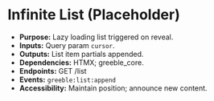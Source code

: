 # Infinite List (Placeholder)
- **Purpose:** Lazy loading list triggered on reveal.
- **Inputs:** Query param `cursor`.
- **Outputs:** List item partials appended.
- **Dependencies:** HTMX; greeble_core.
- **Endpoints:** GET /list
- **Events:** `greeble:list:append`
- **Accessibility:** Maintain position; announce new content.
